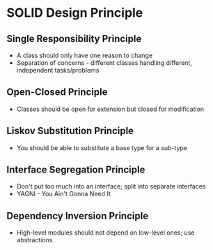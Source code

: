 # SOLID Design Principle

## Single Responsibility Principle
- A class should only have one reason to change
- Separation of concerns - different classes handling different, independent tasks/problems

## Open-Closed Principle
- Classes should be open for extension but closed for modification

## Liskov Substitution Principle
- You should be able to substitute a base type for a sub-type

## Interface Segregation Principle
- Don't put too much into an interface; split into separate interfaces
- YAGNI - You Ain't Gonna Need It

## Dependency Inversion Principle
- High-level modules should not depend on low-level ones; use abstractions